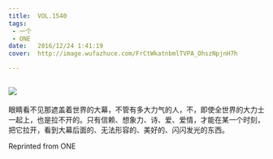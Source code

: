 ```yaml
---
title:	VOL.1540
tags:
 - 一个
 - ONE
date:	2016/12/24 1:41:19
cover:	http://image.wufazhuce.com/FrCtWkatnbmlTVPA_OhszNpjnH7h

---
```

![](http://image.wufazhuce.com/FrCtWkatnbmlTVPA_OhszNpjnH7h)
---

眼睛看不见那遮盖着世界的大幕，不管有多大力气的人，不，即使全世界的大力士一起上，也是拉不开的。只有信赖、想象力、诗、爱、爱情，才能在某一个时刻，把它拉开，看到大幕后面的、无法形容的、美好的、闪闪发光的东西。
 
Reprinted from ONE
